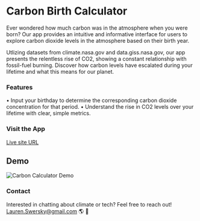# Carbon Birth Calculator

Ever wondered how much carbon was in the atmosphere when you were born? Our app provides an intuitive and informative interface for users to explore carbon dioxide levels in the atmosphere based on their birth year.

Utlizing datasets from climate.nasa.gov and data.giss.nasa.gov, our app presents the relentless rise of CO2, showing a constant relationship with fossil-fuel burning. Discover how carbon levels have escalated during your lifetime and what this means for our planet.

### Features

• Input your birthday to determine the corresponding carbon dioxide concentration for that period.
• Understand the rise in CO2 levels over your lifetime with clear, simple metrics.

### Visit the App

[Live site URL](https://carbon-drab.vercel.app/)

## Demo

![Carbon Calculator Demo](public/carbonCalc.gif)


### Contact

Interested in chatting about climate or tech? Feel free to reach out!
Lauren.Swersky@gmail.com 🌎 💛